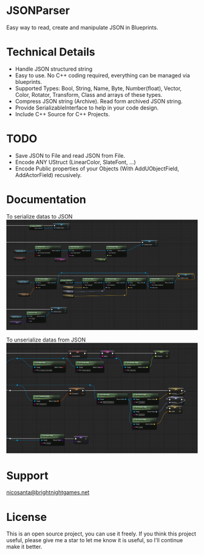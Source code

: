 # JSONParser

Easy way to read, create and manipulate JSON in Blueprints.

# Technical Details

* Handle JSON structured string
* Easy to use. No C++ coding required, everything can be managed via blueprints.
* Supported Types: Bool, String, Name, Byte, Number(float), Vector, Color, Rotator, Transform, Class and arrays of these types.
* Compress JSON string (Archive). Read form archived JSON string.
* Provide SerializableInterface to help in your code design.
* Include C++ Source for C++ Projects.

# TODO
* Save JSON to File and read JSON from File.
* Encode ANY UStruct (LinearColor, SlateFont, ...)
* Encode Public properties of your Objects (With AddUObjectField, AddActorField) recusively.

# Documentation
To serialize datas to JSON
![Alt serialize](Docs/serialize.png?raw=true "Serialize")

To unserialize datas from JSON
![unserialize](Docs/unserialize.png?raw=true "Unserialize")

# Support
nicosanta@brightnightgames.net

# License

This is an open source project, you can use it freely. If you think this project useful, please give me a star to let me know it is useful, so I'll continue make it better.
